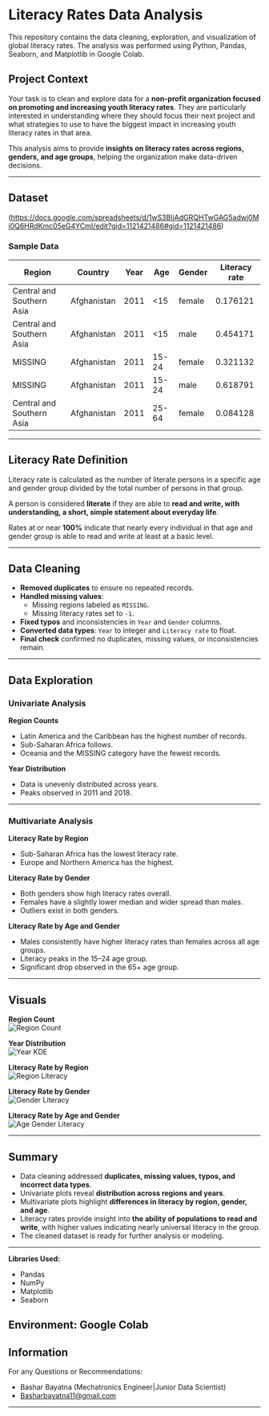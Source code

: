 # Literacy Rates Data Analysis

This repository contains the data cleaning, exploration, and visualization of global literacy rates. The analysis was performed using Python, Pandas, Seaborn, and Matplotlib in Google Colab.

## Project Context

Your task is to clean and explore data for a **non-profit organization focused on promoting and increasing youth literacy rates**. They are particularly interested in understanding where they should focus their next project and what strategies to use to have the biggest impact in increasing youth literacy rates in that area.  

This analysis aims to provide **insights on literacy rates across regions, genders, and age groups**, helping the organization make data-driven decisions.



---

## Dataset


(https://docs.google.com/spreadsheets/d/1wS3BIjAdGRQHTwGAG5adwj0Mi0Q6HRdKmc05eG4YCmI/edit?gid=1121421486#gid=1121421486)

### Sample Data

| Region                        | Country      | Year | Age   | Gender | Literacy rate |
|-------------------------------|------------|------|-------|--------|---------------|
| Central and Southern Asia     | Afghanistan | 2011 | <15   | female | 0.176121      |
| Central and Southern Asia     | Afghanistan | 2011 | <15   | male   | 0.454171      |
| MISSING                        | Afghanistan | 2011 | 15-24 | female | 0.321132      |
| MISSING                        | Afghanistan | 2011 | 15-24 | male   | 0.618791      |
| Central and Southern Asia     | Afghanistan | 2011 | 25-64 | female | 0.084128      |

---

## Literacy Rate Definition

Literacy rate is calculated as the number of literate persons in a specific age and gender group divided by the total number of persons in that group.  

A person is considered **literate** if they are able to **read and write, with understanding, a short, simple statement about everyday life**.  

Rates at or near **100%** indicate that nearly every individual in that age and gender group is able to read and write at least at a basic level.

---

## Data Cleaning

- **Removed duplicates** to ensure no repeated records.  
- **Handled missing values**:  
  - Missing regions labeled as `MISSING`.  
  - Missing literacy rates set to `-1`.  
- **Fixed typos** and inconsistencies in `Year` and `Gender` columns.  
- **Converted data types**: `Year` to integer and `Literacy rate` to float.  
- **Final check** confirmed no duplicates, missing values, or inconsistencies remain.

---

## Data Exploration

### Univariate Analysis

**Region Counts**  
- Latin America and the Caribbean has the highest number of records.  
- Sub-Saharan Africa follows.  
- Oceania and the MISSING category have the fewest records.  

**Year Distribution**  
- Data is unevenly distributed across years.  
- Peaks observed in 2011 and 2018.

---

### Multivariate Analysis

**Literacy Rate by Region**  
- Sub-Saharan Africa has the lowest literacy rate.  
- Europe and Northern America has the highest.

**Literacy Rate by Gender**  
- Both genders show high literacy rates overall.  
- Females have a slightly lower median and wider spread than males.  
- Outliers exist in both genders.

**Literacy Rate by Age and Gender**  
- Males consistently have higher literacy rates than females across all age groups.  
- Literacy peaks in the 15–24 age group.  
- Significant drop observed in the 65+ age group.

---

## Visuals

**Region Count**  
![Region Count](images/region_count.png)

**Year Distribution**  
![Year KDE](images/year_kde.png)

**Literacy Rate by Region**  
![Region Literacy](images/literacy_region.png)

**Literacy Rate by Gender**  
![Gender Literacy](images/literacy_gender.png)

**Literacy Rate by Age and Gender**  
![Age Gender Literacy](images/literacy_age_gender.png)

---

## Summary

- Data cleaning addressed **duplicates, missing values, typos, and incorrect data types**.  
- Univariate plots reveal **distribution across regions and years**.  
- Multivariate plots highlight **differences in literacy by region, gender, and age**.  
- Literacy rates provide insight into **the ability of populations to read and write**, with higher values indicating nearly universal literacy in the group.  
- The cleaned dataset is ready for further analysis or modeling.

---

**Libraries Used:**  
- Pandas  
- NumPy  
- Matplotlib  
- Seaborn  


**Environment:** Google Colab
---
##  Information 
 For any Questions or Recommendations:
  - Bashar Bayatna (Mechatronics Engineer|Junior Data Scientist)
  - Basharbayatna11@gmail.com

---
